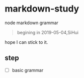 
# markdown-study

node markdown grammar

>begining in 2019-05-04,SiHui

hope I can stick to it.

## step

* [ ] basic grammar
